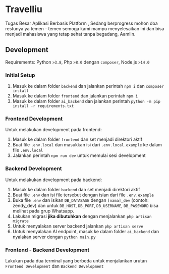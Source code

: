 
# Travelliu

Tugas Besar Aplikasi Berbasis Platform , Sedang berprogress mohon doa restunya ya temen - temen semoga kami mampu menyelesaikan ini dan bisa menjadi mahasiswa yang tetap sehat tanpa begadang, Aamiin.

## Development
Requirements: Python `>3.8`, Php `>8.0` dengan `composer`, Node.js `>14.0`  
### Initial Setup
1. Masuk ke dalam folder `backend` dan jalankan perintah `npm i` dan `composer install`
2. Masuk ke dalam folder `frontend` dan jalankan perintah `npm i`
3. Masuk ke dalam folder `ai_backend` dan jalankan perintah `python -m pip install -r requirements.txt`
  
### Frontend Development
Untuk melakukan development pada frontend:  
1. Masuk ke dalam folder `frontend` dan set menjadi direktori aktif
2. Buat file `.env.local` dan masukkan isi dari `.env.local.example` ke dalam file `.env.local`
3. Jalankan perintah `npm run dev` untuk memulai sesi development

### Backend Development
Untuk melakukan development pada backend:  
1. Masuk ke dalam folder `backend` dan set menjadi direktori aktif
2. Buat file `.env` dan isi file tersebut dengan isian dari file `.env.example`
3. Buka file `.env` dan isikan `DB_DATABASE` dengan `[nama]_dev` (contoh: zendy_dev) dan untuk `DB_HOST`, `DB_PORT`, `DB_USERNAME`, `DB_PASSWORD` bisa melihat pada grup Whatsapp.
4. Lakukan migrasi **jika dibutuhkan** dengan menjalankan `php artisan migrate`
5. Untuk menyalakan server backend jalankan `php artisan serve`
6. Untuk menyalakan AI endpoint, masuk ke dalam folder `ai_backend` dan nyalakan server dengan `python main.py`

### Frontend - Backend Development
Lakukan pada dua terminal yang berbeda untuk menjalankan urutan `Frontend Development` dan `Backend Development`
